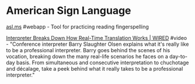 # American Sign Language

[asl.ms](http://asl.ms/) \#webapp - Tool for practicing reading fingerspelling

[Interpreter Breaks Down How Real-Time Translation Works \| WIRED](https://www.youtube.com/watch?v=twCpijr_GeQ) \#video - "Conference interpreter Barry Slaughter Olsen explains what it's really like to be a professional interpreter. Barry goes behind the scenes of his vocation, breaking down the many real-life scenarios he faces on a day-to-day basis. From simultaneous and consecutive interpretation to chuchotage and décalage, take a peek behind what it really takes to be a professional interpreter."

